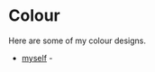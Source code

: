 Colour
========================
Here are some of my colour designs.


+ [myself](https://DanielLeonard.github.io/ixdbelfast/Done/Colour/Dan.jpg) - 


